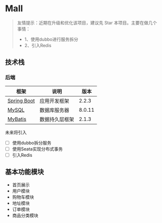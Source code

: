 # Mall


> 友情提示：近期在升级和优化该项目，建议先 Star 本项目。主要在做几个事情：
>
> * 1、使用dubbo进行服务拆分
> * 2、引入Redis

## 技术栈

### 后端

| 框架                                                      | 说明           | 版本   |
| --------------------------------------------------------- | -------------- | ------ |
| [Spring Boot](https://spring.io/projects/spring-boot)     | 应用开发框架   | 2.2.3  |
| [MySQL](https://www.mysql.com/cn/)                        | 数据库服务器   | 8.0.11 |
| [MyBatis](http://www.mybatis.org/mybatis-3/zh/index.html) | 数据持久层框架 | 2.1.3  |

未来将引入

* [ ] 使用dubbo拆分服务
* [ ] 使用Seata实现分布式事务
* [ ] 引入Redis

## 基本功能模块

- 首页展示
- 用户模块
- 购物车模块
- 地址模块
- 订单模块
- 商品分类模块
